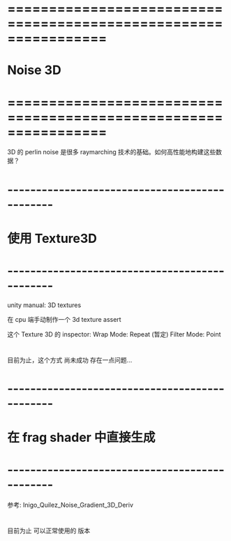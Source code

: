 # ================================================================ #
#                           Noise 3D
# ================================================================ #
3D 的 perlin noise 是很多 raymarching 技术的基础。如何高性能地构建这些数据？



# ---------------------------------------------- #
#              使用 Texture3D 
# ---------------------------------------------- #
unity manual: 3D textures

在 cpu 端手动制作一个 3d texture assert

这个 Texture 3D 的 inspector:
    Wrap Mode:   Repeat (暂定)
    Filter Mode: Point


#
目前为止，这个方式 尚未成功
存在一点问题...


# ---------------------------------------------- #
#           在 frag shader 中直接生成
# ---------------------------------------------- #
参考:
Inigo_Quilez_Noise_Gradient_3D_Deriv

#
目前为止 可以正常使用的 版本








